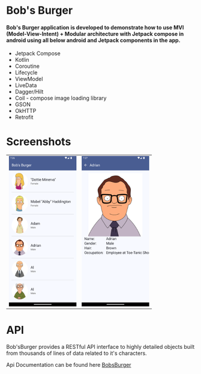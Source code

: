 # Bob's Burger

#### Bob's Burger application is developed to demonstrate how to use MVI (Model-View-Intent) + Modular architecture with Jetpack compose in android using all below android and Jetpack components in the app.
- Jetpack Compose
- Kotlin
- Coroutine
- Lifecycle
- ViewModel
- LiveData
- Dagger/Hilt
- Coil - compose image loading library
- GSON
- OkHTTP
- Retrofit

# Screenshots
<table>
<tr>
    <td><img src='/screenshots/listScreen.png' width="180"/></td>
    <td><img src='/screenshots/detailScreen.png' width="180"/></td>
</tr>
</table>

# API
Bob'sBurger provides a RESTful API interface to highly detailed objects built from thousands of lines of data related to it's characters.

Api Documentation can be found here [BobsBurger](https://www.bobsburgersapi.com/)

